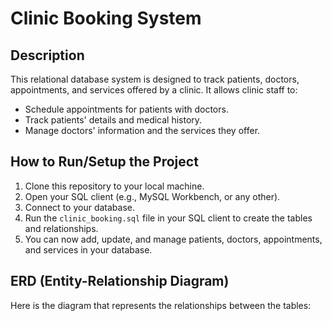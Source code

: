 # Clinic Booking System

## Description
This relational database system is designed to track patients, doctors, appointments, and services offered by a clinic. It allows clinic staff to:
- Schedule appointments for patients with doctors.
- Track patients' details and medical history.
- Manage doctors' information and the services they offer.

## How to Run/Setup the Project
1. Clone this repository to your local machine.
2. Open your SQL client (e.g., MySQL Workbench, or any other).
3. Connect to your database.
4. Run the `clinic_booking.sql` file in your SQL client to create the tables and relationships.
5. You can now add, update, and manage patients, doctors, appointments, and services in your database.

## ERD (Entity-Relationship Diagram)
Here is the diagram that represents the relationships between the tables:

